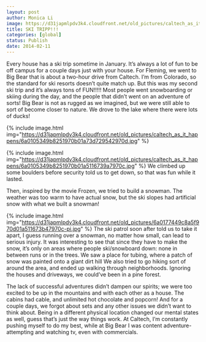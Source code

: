 ```yaml
---
layout: post
author: Monica Li
image: https://d31japmlpdv3k4.cloudfront.net/old_pictures/caltech_as_it_happens/6a0105349b8251970b01a511673985970c.jpg
title: SKI TRIPP!!! 
categories: [global]
status: Publish
date: 2014-02-11
---
```


Every house has a ski trip sometime in January. It’s always a lot of fun to be off campus for a couple days just with your house. For Fleming, we went to Big Bear that is about a two-hour drive from Caltech. I’m from Colorado, so the standard for ski resorts doesn’t quite match up. But this was my second ski trip and it’s always tons of FUN!!!!!
Most people went snowboarding or skiing during the day, and the people that didn’t went on an adventure of sorts! Big Bear is not as rugged as we imagined, but we were still able to sort of become closer to nature. We drove to the lake where there were lots of ducks!

{% include image.html img="https://d31japmlpdv3k4.cloudfront.net/old_pictures/caltech_as_it_happens/6a0105349b8251970b01a73d729542970d.jpg" %}

{% include image.html img="https://d31japmlpdv3k4.cloudfront.net/old_pictures/caltech_as_it_happens/6a0105349b8251970b01a5116739a7970c.jpg" %}
We climbed up some boulders before security told us to get down, so that was fun while it lasted.

Then, inspired by the movie Frozen, we tried to build a snowman. The weather was too warm to have actual snow, but the ski slopes had artificial snow with what we built a snowman!


{% include image.html img="https://d31japmlpdv3k4.cloudfront.net/old_pictures/6a0177449c8a5f970d01a511673b47970c-pi.jpg" %}
The ski patrol soon after told us to take it apart, I guess running over a snowman, no matter how small, can lead to serious injury. It was interesting to see that since they have to make the snow, it’s only on areas where people ski/snowboard down: none in between runs or in the trees. We saw a place for tubing, where a patch of snow was painted onto a giant dirt hill
We also tried to go hiking sort of around the area, and ended up walking through neighborhoods. Ignoring the houses and driveways, we could’ve been in a pine forest.

The lack of successful adventures didn’t dampen our spirits; we were too excited to be up in the mountains and with each other as a house. The cabins had cable, and unlimited hot chocolate and popcorn! And for a couple days, we forgot about sets and any other issues we didn’t want to think about. Being in a different physical location changed our mental states as well, guess that’s just the way things work. At Caltech, I’m constantly pushing myself to do my best, while at Big Bear I was content adventure-attempting and watching tv, even with commercials.


